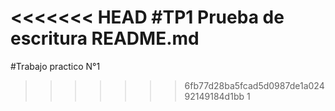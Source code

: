 <<<<<<< HEAD
#TP1 Prueba de escritura README.md
=======
#Trabajo practico N°1
>>>>>>> 6fb77d28ba5fcad5d0987de1a02492149184d1bb
1
